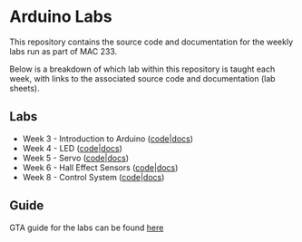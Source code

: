 # Arduino Labs
This repository contains the source code and documentation for the weekly labs run as part of MAC 233.

Below is a breakdown of which lab within this repository is taught each week, with links to the associated source code and documentation (lab sheets).

## Labs
* Week 3 - Introduction to Arduino ([code](/lab-1-blink/lab-1-blink.ino)|[docs](/lab-1-blink/docs/lab-1-blink.pdf))
* Week 4 - LED ([code](/lab-2-led/lab-2-led.ino)|[docs](/lab-2-led/docs/lab-2-led.pdf))
* Week 5 - Servo ([code](/lab-3-servo/lab-3-servo.ino)|[docs](/lab-3-servo/docs/lab-3-servo.pdf))
* Week 6 - Hall Effect Sensors ([code](/lab-4-hall-effect-sensor/lab-4-hall-effect-sensor.ino)|[docs](/lab-4-hall-effect-sensor/docs/lab-4-hall-effect-sensor.pdf))
* Week 8 - Control System ([code](/lab-5-control-system/lab-5-control-system.ino)|[docs](/lab-5-control-system/docs/lab-5-control-system.pdf))

## Guide
GTA guide for the labs can be found [here](/lab-guide/lab-guide.pdf)